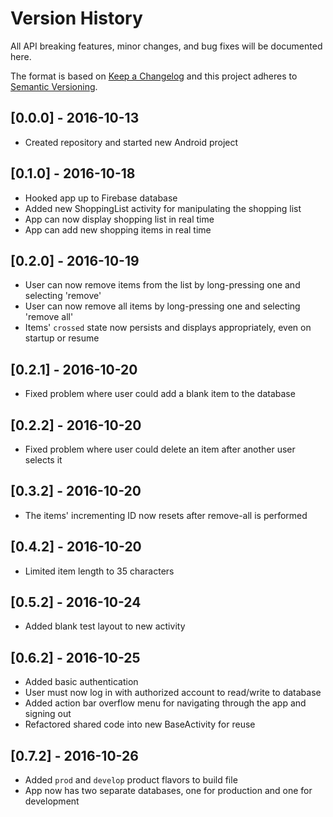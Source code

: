 # Version History
All API breaking features, minor changes, and bug fixes will be documented here.

The format is based on [Keep a Changelog](http://keepachangelog.com/) 
and this project adheres to [Semantic Versioning](http://semver.org/).

## [0.0.0] - 2016-10-13
- Created repository and started new Android project

## [0.1.0] - 2016-10-18
- Hooked app up to Firebase database
- Added new ShoppingList activity for manipulating the shopping list
- App can now display shopping list in real time
- App can add new shopping items in real time

## [0.2.0] - 2016-10-19
- User can now remove items from the list by long-pressing one and selecting 'remove'
- User can now remove all items by long-pressing one and selecting 'remove all'
- Items' `crossed` state now persists and displays appropriately, even on startup or resume

## [0.2.1] - 2016-10-20
- Fixed problem where user could add a blank item to the database

## [0.2.2] - 2016-10-20
- Fixed problem where user could delete an item after another user selects it

## [0.3.2] - 2016-10-20
- The items' incrementing ID now resets after remove-all is performed

## [0.4.2] - 2016-10-20
- Limited item length to 35 characters

## [0.5.2] - 2016-10-24
- Added blank test layout to new activity

## [0.6.2] - 2016-10-25
- Added basic authentication
- User must now log in with authorized account to read/write to database
- Added action bar overflow menu for navigating through the app and signing out
- Refactored shared code into new BaseActivity for reuse

## [0.7.2] - 2016-10-26
- Added `prod` and `develop` product flavors to build file
- App now has two separate databases, one for production and one for development
